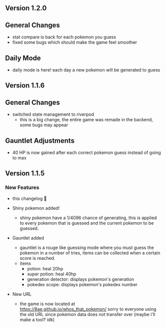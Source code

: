 
## Version 1.2.0

## General Changes
- stat compare is back for each pokemon you guess
- fixed some bugs which should make the game feel smoother

## Daily Mode
- daily mode is here! each day a new pokemon will be generated to guess

## Version 1.1.6

## General Changes
- switched state management to riverpod
  - this is a big change, the entire game was remade in the backend, some bugs may appear

## Gauntlet Adjustments
- 40 HP is now gained after each correct pokemon guess instead of going to max

## Version 1.1.5

### New Features

- this changelog 🤪

- Shiny pokemon added!
  - shiny pokemon have a 1/4096 chance of generating, this is applied to every pokemon that is guessed and the current pokemon to be guessed.

- Gauntlet added
  - gauntlet is a rouge like guessing mode where you must guess the pokemon in a number of tries, items can be collected when a certain score is reached.
  - items
    - potion: heal 20hp
    - super potion: heal 40hp
    - generation detector: displays pokemon's generation
    - pokedex scope: displays pokemon's pokedex number

- New URL
  - the game is now located at https://8ae.github.io/whos_that_pokemon/ sorry to everyone using the old URL since pokemon data does not transfer over (maybe i'll make a tool? idk)
